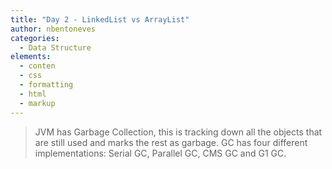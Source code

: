 ```yaml
---
title: "Day 2 - LinkedList vs ArrayList"
author: nbentoneves
categories:
  - Data Structure
elements:
  - conten
  - css
  - formatting
  - html
  - markup
---
```


> JVM has Garbage Collection, this is tracking down all the objects that are still used and marks the rest
> as garbage. GC has four different implementations: Serial GC, Parallel GC, CMS GC and G1 GC.
